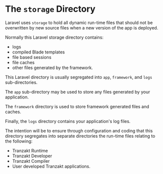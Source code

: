 # The `storage` Directory
Laravel uses `storage` to hold all dynamic run-time files
that should not be overwritten by new source files when
a new version of the app is deployed.

Normally this Laravel storage directory contains:
* logs
* compiled Blade templates
* file based sessions
* file caches
* other files generated by the framework.

This Laravel directory is usually segregated into `app`, `framework`, and `logs` sub-directories.

The `app` sub-directory may be used to store any files generated by your application.

The `framework` directory is used to store framework generated files and caches.

Finally, the `logs` directory contains your application's log files.

The intention will be to ensure through configuration and coding that this directory
segregates into separate directories the run-time files relating to the following:

* Tranzakt Runtime
* Tranzakt Developer
* Tranzakt Compiler
* User developed Tranzakt applications.
